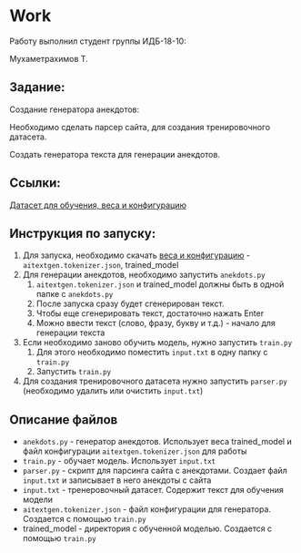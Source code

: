 # Work

Работу выполнил студент группы ИДБ-18-10:

Мухаметрахимов Т.


## Задание:

Создание генератора анекдотов:

Необходимо сделать парсер сайта, для создания тренировочного датасета.

Создать генератора текста для генерации анекдотов.

## Ссылки:

[Датасет для обучения, веса и конфигурацию](https://drive.google.com/drive/folders/1MhYcqAxOw5fUtqXMdgbhmbvfhfTNzBfF?usp=sharing)

## Инструкция по запуску:
1. Для запуска, необходимо скачать [веса и конфигурацию](https://drive.google.com/drive/folders/1MhYcqAxOw5fUtqXMdgbhmbvfhfTNzBfF?usp=sharing) - `aitextgen.tokenizer.json`, trained_model
3. Для генерации анекдотов, необходимо запустить `anekdots.py`
    1. `aitextgen.tokenizer.json` и trained_model должны быть в одной папке с `anekdots.py`
    1. После запуска сразу будет сгенерирован текст.
    2. Чтобы еще сгенерировать текст, достаточно нажать Enter
    3. Можно ввести текст (слово, фразу, букву и т.д.) - начало для генерации текста
4. Если необходимо заново обучить модель, нужно запустить `train.py`
    1. Для этого необходимо поместить `input.txt` в одну папку с `train.py`
    6. Запустить `train.py`
6. Для создания тренировочного датасета нужно запустить `parser.py` (необходимо удалить или очистить `input.txt`)

## Описание файлов
* `anekdots.py` - генератор анекдотов. Использует веса trained_model и файл конфигурации `aitextgen.tokenizer.json` для работы
* `train.py` - обучает модель. Использует `input.txt`
* `parser.py` - скрипт для парсинга сайта с анекдотами. Создает файл `input.txt` и записывает в него анекдоты с сайта
* `input.txt` - тренеровочный датасет. Содержит текст для обучения модели
* `aitextgen.tokenizer.json` - файл конфигурации для генератора. Создается с помощью `train.py`
* trained_model - директория с обученной моделью. Создается с помощью `train.py`
